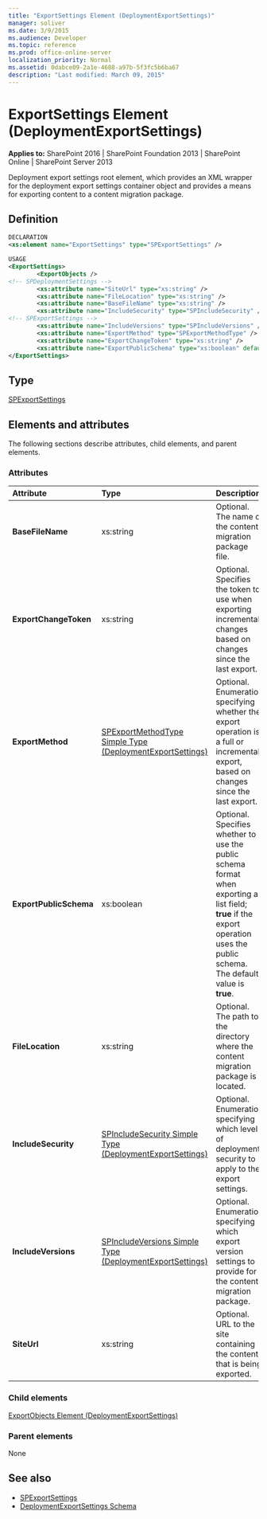 ```yaml
---
title: "ExportSettings Element (DeploymentExportSettings)"
manager: soliver
ms.date: 3/9/2015
ms.audience: Developer
ms.topic: reference
ms.prod: office-online-server
localization_priority: Normal
ms.assetid: 0dabce09-2a1e-4688-a97b-5f3fc5b6ba67
description: "Last modified: March 09, 2015"
---
```


# ExportSettings Element (DeploymentExportSettings)

**Applies to:** SharePoint 2016 | SharePoint Foundation 2013 | SharePoint Online | SharePoint Server 2013
  
Deployment export settings root element, which provides an XML wrapper for the deployment export settings container object and provides a means for exporting content to a content migration package.

## Definition

```XML
DECLARATION
<xs:element name="ExportSettings" type="SPExportSettings" />

USAGE
<ExportSettings>
        <ExportObjects />
<!-- SPDeploymentSettings -->
        <xs:attribute name="SiteUrl" type="xs:string" />
        <xs:attribute name="FileLocation" type="xs:string" />
        <xs:attribute name="BaseFileName" type="xs:string" />
        <xs:attribute name="IncludeSecurity" type="SPIncludeSecurity" />
<!-- SPExportSettings -->
        <xs:attribute name="IncludeVersions" type="SPIncludeVersions" />
        <xs:attribute name="ExportMethod" type="SPExportMethodType" />
        <xs:attribute name="ExportChangeToken" type="xs:string" />
        <xs:attribute name="ExportPublicSchema" type="xs:boolean" default="true" />
</ExportSettings>

```

## Type

[SPExportSettings](https://msdn.microsoft.com/library/Microsoft.SharePoint.Deployment.SPExportSettings.aspx)
  
## Elements and attributes

The following sections describe attributes, child elements, and parent elements.

### Attributes

|**Attribute**|**Type**|**Description**|
|:-----|:-----|:-----|
|**BaseFileName** <br/> |xs:string  <br/> |Optional. The name of the content migration package file.  <br/> |
|**ExportChangeToken** <br/> |xs:string  <br/> |Optional. Specifies the token to use when exporting incremental changes based on changes since the last export.  <br/> |
|**ExportMethod** <br/> |[SPExportMethodType Simple Type (DeploymentExportSettings)](spexportmethodtype-simple-type-deploymentexportsettings.md) <br/> |Optional. Enumeration specifying whether the export operation is a full or incremental export, based on changes since the last export.  <br/> |
|**ExportPublicSchema** <br/> |xs:boolean  <br/> |Optional. Specifies whether to use the public schema format when exporting a list field; **true** if the export operation uses the public schema. The default value is **true**.  <br/> |
|**FileLocation** <br/> |xs:string  <br/> |Optional. The path to the directory where the content migration package is located.  <br/> |
|**IncludeSecurity** <br/> |[SPIncludeSecurity Simple Type (DeploymentExportSettings)](spincludesecurity-simple-type-deploymentexportsettings.md) <br/> |Optional. Enumeration specifying which level of deployment security to apply to the export settings.  <br/> |
|**IncludeVersions** <br/> |[SPIncludeVersions Simple Type (DeploymentExportSettings)](spincludeversions-simple-type-deploymentexportsettings.md) <br/> |Optional. Enumeration specifying which export version settings to provide for the content migration package.  <br/> |
|**SiteUrl** <br/> |xs:string  <br/> |Optional. URL to the site containing the content that is being exported.  <br/> |
   
### Child elements

[ExportObjects Element (DeploymentExportSettings)](exportobjects-element-deploymentexportsettings.md)
   
### Parent elements

None
   
## See also

- [SPExportSettings](https://msdn.microsoft.com/library/Microsoft.SharePoint.Deployment.SPExportSettings.aspx)
- [DeploymentExportSettings Schema](deploymentexportsettings-schema.md)

